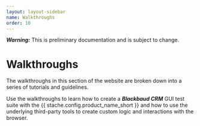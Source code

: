 ```yaml
---
layout: layout-sidebar
name: Walkthroughs
order: 10
---
```


<p class="alert alert-warning"><strong><em>Warning:</em></strong> This is preliminary documentation and is subject to change.</p>

# Walkthroughs
The walkthroughs in this section of the website are broken down into a series of tutorials and guidelines.

Use the walkthroughs to learn how to create a ***Blackbaud CRM*** GUI test suite with the {{ stache.config.product_name_short }} and how to use the underlying third-party tools to create custom logic and interactions with the browser.
